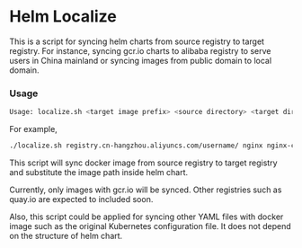# Helm Localize
This is a script for syncing helm charts from source registry to target registry. For instance, syncing gcr.io charts to alibaba registry to serve users in China mainland or syncing images from public domain to local domain.

### Usage
```bash
Usage: localize.sh <target image prefix> <source directory> <target directory> [--disable-sync]
```
For example,
```bash
./localize.sh registry.cn-hangzhou.aliyuncs.com/username/ nginx nginx-china
```

This script will sync docker image from source registry to target registry and substitute the image path inside helm chart.

Currently, only images with gcr.io will be synced. Other registries such as quay.io are expected to included soon.

Also, this script could be applied for syncing other YAML files with docker image such as the original Kubernetes configuration file. It does not depend on the structure of helm chart. 